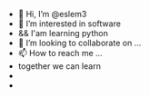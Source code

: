 - 👋 Hi, I’m @eslem3
- 👀 I’m interested in software
- &&   I'am learning python
- 💞️ I’m looking to collaborate on ...
- 📫 How to reach me ...
-  together we can learn
- 
- <!---
eslem3/eslem3 is a ✨ special ✨ repository because its `README.md` (this file) appears on your GitHub profile.
You can click the Preview link to take a look at your changes.
--->
